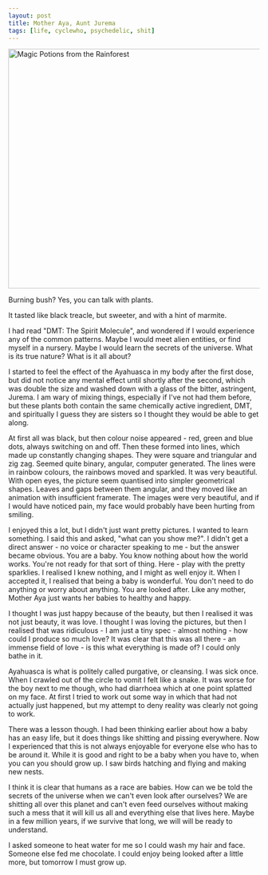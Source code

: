 ```yaml
---
layout: post
title: Mother Aya, Aunt Jurema
tags: [life, cyclewho, psychedelic, shit]
---
```


<a href="http://www.flickr.com/photos/mm0hai/9497148473/" title="Magic Potions
from the Rainforest by mm0hai, on Flickr"><img
src="http://farm8.staticflickr.com/7439/9497148473_c779f76ed7_z.jpg"
width="640" height="480" alt="Magic Potions from the Rainforest"></a>

Burning bush? Yes, you can talk with plants.

It tasted like black treacle, but sweeter, and with a hint of marmite.

I had read "DMT: The Spirit Molecule", and wondered if I would experience any
of the common patterns. Maybe I would meet alien entities, or find myself in a
nursery. Maybe I would learn the secrets of the universe. What is its true
nature? What is it all about?

I started to feel the effect of the Ayahuasca in my body after the first dose,
but did not notice any mental effect until shortly after the second, which was
double the size and washed down with a glass of the bitter, astringent,
Jurema. I am wary of mixing things, especially if I've not had them before,
but these plants both contain the same chemically active ingredient, DMT, and
spiritually I guess they are sisters so I thought they would be able to get
along.

At first all was black, but then colour noise appeared - red, green and blue
dots, always switching on and off. Then these formed into lines, which made up
constantly changing shapes. They were square and triangular and zig
zag. Seemed quite binary, angular, computer generated. The lines were in
rainbow colours, the rainbows moved and sparkled. It was very beautiful. With
open eyes, the picture seem quantised into simpler geometrical shapes. Leaves
and gaps between them angular, and they moved like an animation with
insufficient framerate. The images were very beautiful, and if I would have
noticed pain, my face would probably have been hurting from smiling.

I enjoyed this a lot, but I didn't just want pretty pictures. I wanted to
learn something. I said this and asked, "what can you show me?". I didn't get
a direct answer - no voice or character speaking to me - but the answer became
obvious. You are a baby. You know nothing about how the world works. You're
not ready for that sort of thing. Here - play with the pretty sparklies. I
realised I knew nothing, and I might as well enjoy it. When I accepted it, I
realised that being a baby is wonderful. You don't need to do anything or
worry about anything. You are looked after. Like any mother, Mother Aya just
wants her babies to healthy and happy.

I thought I was just happy because of the beauty, but then I realised it was
not just beauty, it was love. I thought I was loving the pictures, but then I
realised that was ridiculous - I am just a tiny spec - almost nothing - how
could I produce so much love? It was clear that this was all there - an
immense field of love - is this what everything is made of? I could only bathe
in it.

Ayahuasca is what is politely called purgative, or cleansing. I was sick
once. When I crawled out of the circle to vomit I felt like a snake. It was
worse for the boy next to me though, who had diarrhoea which at one point
splatted on my face. At first I tried to work out some way in which that had
not actually just happened, but my attempt to deny reality was clearly not
going to work.

There was a lesson though. I had been thinking earlier about how a baby has an
easy life, but it does things like shitting and pissing everywhere. Now I
experienced that this is not always enjoyable for everyone else who has to be
around it. While it is good and right to be a baby when you have to, when you
can you should grow up. I saw birds hatching and flying and making new nests.

I think it is clear that humans as a race are babies. How can we be told the
secrets of the universe when we can't even look after ourselves? We are
shitting all over this planet and can't even feed ourselves without making
such a mess that it will kill us all and everything else that lives
here. Maybe in a few million years, if we survive that long, we will will be
ready to understand.

I asked someone to heat water for me so I could wash my hair and face. Someone
else fed me chocolate. I could enjoy being looked after a little more, but
tomorrow I must grow up.